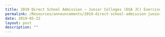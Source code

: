 ```yaml
---
title: 2019 Direct School Admission – Junior Colleges (DSA JC) Exercise
permalink: /Resources/announcements/2019-direct-school-admission-junior-colleges-dsa-jc-exercise/
date: 2019-05-22
layout: post
description: ""
---
```

